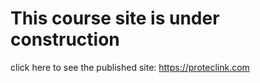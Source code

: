 # This course site is under construction
click here to see the published site: https://proteclink.com
